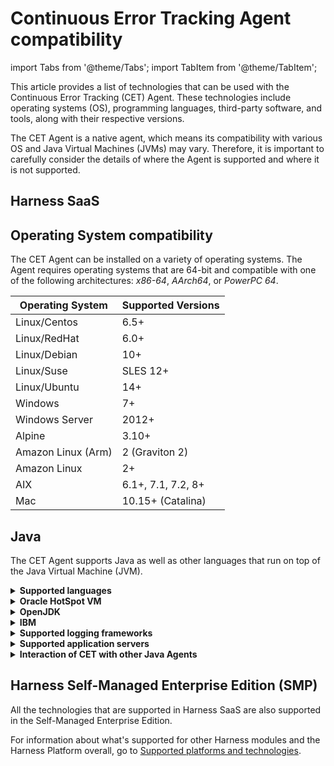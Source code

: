 # Continuous Error Tracking Agent compatibility


import Tabs from '@theme/Tabs';
import TabItem from '@theme/TabItem';



This article provides a list of technologies that can be used with the Continuous Error Tracking (CET) Agent. These technologies include operating systems (OS), programming languages, third-party software, and tools, along with their respective versions.

The CET Agent is a native agent, which means its compatibility with various OS and Java Virtual Machines (JVMs) may vary. Therefore, it is important to carefully consider the details of where the Agent is supported and where it is not supported.

## Harness SaaS

<Tabs>
<TabItem value="Operating System compatibility" label="Operating System compatibility">

## Operating System compatibility

The CET Agent can be installed on a variety of operating systems. The Agent requires operating systems that are 64-bit and compatible with one of the following architectures: _x86-64_, _AArch64_, or _PowerPC 64_.

| **Operating System** | **Supported Versions** |
| --- | --- |
| Linux/Centos | 6.5+ |
| Linux/RedHat | 6.0+ |
| Linux/Debian | 10+ |
| Linux/Suse | SLES 12+ |
| Linux/Ubuntu | 14+ |
| Windows | 7+ |
| Windows Server | 2012+ |
| Alpine | 3.10+ |
| Amazon Linux (Arm) | 2 (Graviton 2) |
| Amazon Linux | 2+ |
| AIX | 6.1+, 7.1, 7.2, 8+ |
| Mac | 10.15+ (Catalina) |

</TabItem>

<TabItem value="Java" label="Java">

## Java

The CET Agent supports Java as well as other languages that run on top of the Java Virtual Machine (JVM).

<details>
<summary><b>Supported languages</b></summary>

| **Language** | **Minimum Version** | **Comments** |
| --- | --- | --- |
| Java | 6 | - |
| Kotlin | 1.5 | Requires source attach |
| Scala | 2.0 | Requires source attach |

:::info note

Harness recommends using the source attach when using non-Java languages with the CET Agent. This is because if the source files are missing, CET uses decompiled sources to display your code. The decompilers only support Java, and if code generated by non-Java languages is decompiled, it may lose readability and become unusable.

:::

</details>

<details>
<summary><b>Oracle HotSpot VM</b></summary>


| **Java Version** | **LTS** | **Released on** | **End of Life** | **Comments** |
| --- | --- | --- |---|---|
| 17 | * | 2021-09-30 | - | - |
| 11 | * | 2018-09-30 | 2023-09-30 | - |
| 8 | * | 2014-03-31 | 2025-03-31 | - |
| 7 |  | 2011-07-31 | 2022-07-31 | - |
| 6 |  | 2006-09-30 | 2018-12-31 | update 20 and above |

:::info note

Make sure to include the following VM flags when attaching an Error Tracking Agent to an Oracle JVM:

- `-Xshare:off -XX:-UseTypeSpeculation`: This flag disables class sharing, which helps prevent potential issues that could hinder the agent's functionality.
- `-XX:ReservedCodeCacheSize=512m`: This flag increases the reserved memory for the code cache to a minimum of 512 MB. This prevents performance problems when the application uses many classes.


:::

</details>


<details>
<summary><b>OpenJDK</b></summary>

| **Java Version** | **LTS** | **Released on** | **End of Life** | **Comments** |
| --- | --- | --- |---|---|
| 17 | * | 2021-09-30 | - | - |
| 11 | * | 2018-09-30 | 2024-10-30 | - |
| 8 | * | 2014-03-31 | 2023-06-30 | - |
| 7 |  | 2011-07-31 | 2020-06-30 | - |
| 6 |  | 2006-12-31	 | 2016-12-31 | update 20 and above |

OpenJDK support extends to other derivatives, but not all of them are thoroughly tested. Following are some examples:

- Amazon Correto
- Adopt OpenJDK
- Adopt Zulu



:::info note

Make sure to include the following VM flags when attaching an Error Tracking Agent to an OpenJDK JVM:

- `-Xshare:off -XX:-UseTypeSpeculation`: This flag disables class sharing, which helps prevent potential issues that could hinder the agent's functionality.
- `-XX:ReservedCodeCacheSize=512m`: This flag increases the reserved memory for the code cache to a minimum of 512 MB. This prevents performance problems when the application uses many classes.

:::

</details>


<details>
<summary><b>IBM</b></summary>

The IBM JVM(J9) is supported only on AIX., and include the following:

| **Java Version** | **LTS** | **Released on** | **End of Life** | **Comments** |
| --- | --- | --- |---|---|
| 8 | * | - | - | - |
| 7 |  | - | - | - |
| 6 |  | - | - | - |

:::info note

When attaching the CET Agent to an IBM JVM, include the VM flag `-Xshareclasses:none` to ensure proper functionality. This flag disables class sharing, which could otherwise hinder the Agent's performance.

:::

</details>


<details>
<summary><b>Supported logging frameworks</b></summary>

| **Framework** | **Minimum Version** | **Maximum Supported Version** |
| --- | --- | --- |
| Akka | 2.4.0 | 2.8.5 |
| ACL Simplelog | 1.0 | 1.2 |
| JBoss | 3.0.0.GA | 3.5.3.Final |
| Log4j2 | 2.0.0 | 2.20.0 |
| Log4j2 async | 2.0.0 | 2.20.0 |
| Logback | 0.9.26 | 1.4.11 |
| SLF4J | 1.6.6 | 1.7.36 |
| Tinylog | Not applicable | Not applicable |
| JUL | Not applicable | Not applicable |

</details>


<details>
<summary><b>Supported application servers</b></summary>

| **Name** | **Version** |
|--|--|
|Jetty| TBD |
|Scala| TBD |
|Eclipse| TBD |
|NetBeans| TBD |
|IntelliJ| TBD |
|JBoss/Wildfly| TBD |
|CloudFoundry| TBD |
|Weblogic| TBD |
|Play Framework| TBD |
|Glassfish| TBD |
|Mule| TBD |
|WebSphere| TBD |
|Tomcat| TBD |

</details>


<details>
<summary><b>Interaction of CET with other Java Agents</b></summary>

CET performs isolated machine code instrumentation, which ensures that the CET Agent doesn't interfere with the bytecode of other agents. From CET perspective, all code is treated as system code.

The majority of monitoring performed by the CET occurs in native code at a lower level compared to most other Java agents. This characteristic allows CET to seamlessly coexist with other agents at the bytecode level. Additionally, CET has minimal impact on CPU, memory, and network resources on your server, ensuring that the performance of other agents is not affected by its monitoring activities.


**List of other Java Agents**

* Dynatrace OneAgent
* AppDynamics
* New Relic - 3.38+
* ServiceNow
* PagerDuty
* Lightrun


:::info note

When utilizing multiple Agents, Harness recommends placing the CET Agent as the last entry in the VM arguments list before specifying the main class or JAR. This order ensures proper initialization and interaction between the different agents.

:::


#### Non-supported Agents

Following agents are not compatible with the CET Java Agent:

* Dynatrace AppMon Agent
* JRebel Agent
* Takipi/OverOps


#### Non-supported Java plugins

Following Java plugins are not compatible with the CET Java Agent:

- JaCoCo Maven plugin

</details>


</TabItem>

</Tabs>


## Harness Self-Managed Enterprise Edition (SMP)

All the technologies that are supported in Harness SaaS are also supported in the Self-Managed Enterprise Edition. 

For information about what's supported for other Harness modules and the Harness Platform overall, go to [Supported platforms and technologies](/docs/get-started/supported-platforms-and-technologies.md).
